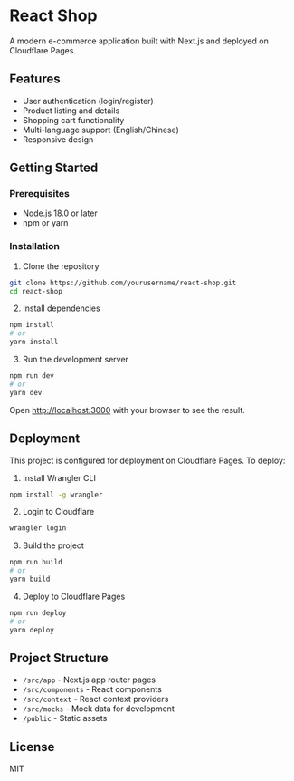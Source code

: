 # React Shop

A modern e-commerce application built with Next.js and deployed on Cloudflare Pages.

## Features

- User authentication (login/register)
- Product listing and details
- Shopping cart functionality
- Multi-language support (English/Chinese)
- Responsive design

## Getting Started

### Prerequisites

- Node.js 18.0 or later
- npm or yarn

### Installation

1. Clone the repository
```bash
git clone https://github.com/yourusername/react-shop.git
cd react-shop
```

2. Install dependencies
```bash
npm install
# or
yarn install
```

3. Run the development server
```bash
npm run dev
# or
yarn dev
```

Open [http://localhost:3000](http://localhost:3000) with your browser to see the result.

## Deployment

This project is configured for deployment on Cloudflare Pages. To deploy:

1. Install Wrangler CLI
```bash
npm install -g wrangler
```

2. Login to Cloudflare
```bash
wrangler login
```

3. Build the project
```bash
npm run build
# or
yarn build
```

4. Deploy to Cloudflare Pages
```bash
npm run deploy
# or
yarn deploy
```

## Project Structure

- `/src/app` - Next.js app router pages
- `/src/components` - React components
- `/src/context` - React context providers
- `/src/mocks` - Mock data for development
- `/public` - Static assets

## License

MIT
